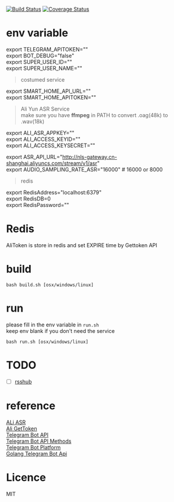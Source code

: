 [![Build Status](https://travis-ci.com/Luoyayu/go-telegram-bot.svg?branch=master)](https://travis-ci.com/Luoyayu/go-telegram-bot) [![Coverage Status](https://coveralls.io/repos/github/Luoyayu/go-telegram-bot/badge.svg?branch=master)](https://coveralls.io/github/Luoyayu/go-telegram-bot?branch=master)
 

# env variable

 export TELEGRAM_APITOKEN=""      
 export BOT_DEBUG="false"     
 export SUPER_USER_ID=""     
  export SUPER_USER_NAME=""       

> costumed service    

export SMART_HOME_API_URL=""    
export SMART_HOME_APITOKEN=""      

> Ali Yun ASR Service       
make sure you have **ffmpeg** in PATH to convert .oag(48k) to .wav(18k)   

export ALI_ASR_APPKEY=""    
export ALI_ACCESS_KEYID=""      
export ALI_ACCESS_KEYSECRET=""      
 
export ASR_API_URL="http://nls-gateway.cn-shanghai.aliyuncs.com/stream/v1/asr"     
export AUDIO_SAMPLING_RATE_ASR="16000" # 16000 or 8000      

> redis   

export RedisAddress="localhost:6379"    
export RedisDB=0   
export RedisPassword=""    
 
# Redis


AliToken is store in redis and set EXPIRE time by Gettoken API   


# build   

`bash build.sh [osx/windows/linux]`

# run  
please fill in the env variable in `run.sh`    
keep env blank if you don't need the service    

`bash run.sh [osx/windows/linux]`

# TODO

- [ ] [rsshub](https://docs.rsshub.app)   


# reference

[ALi ASR](https://nls-portal.console.aliyun.com/overview)    
[Ali GetToken](https://help.aliyun.com/document_detail/72153.html)     
[Telegram Bot API](https://core.telegram.org/api)      
[Telegram Bot API Methods](https://core.telegram.org/methods)     
[Telegram Bot Platform](https://telegram.org/blog/bot-revolution)    
[Golang Telegram Bot Api](https://github.com/go-telegram-bot-api/telegram-bot-api)    


# Licence

MIT   

